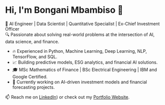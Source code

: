 # Hi, I'm Bongani Mbambiso 👋

🎯 AI Engineer | Data Scientist | Quantitative Specialist | Ex-Chief Investment Officer  
🔍 Passionate about solving real-world problems at the intersection of AI, data science, and finance.

- 🔥 Experienced in Python, Machine Learning, Deep Learning, NLP, TensorFlow, and SQL.
- 📈 Building predictive models, ESG analytics, and financial AI solutions.
- 🎓 MSc Mathematics of Finance | BSc Electrical Engineering | IBM and Google Certified.
- 🚀 Currently working on AI-driven investment models and financial forecasting projects.

📫 Reach me on [LinkedIn](https://www.linkedin.com/in/bongani-mbambiso-6738428/)) or check out my [Portfolio Website](https://dibongaz.github.io/Bongani-Mbambiso/).
